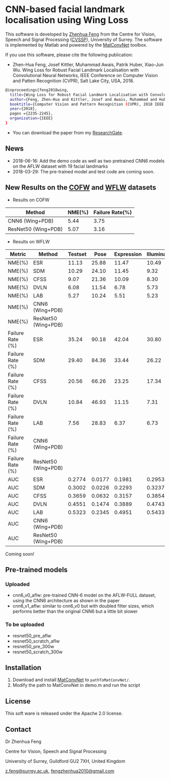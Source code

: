 # CNN-based facial landmark localisation using Wing Loss

This software is developed by [Zhenhua Feng](https://sites.google.com/view/fengzhenhua) from the Centre for Vision, Speech and Signal Processing ([CVSSP](https://www.surrey.ac.uk/centre-vision-speech-signal-processing)), University of Surrey. The software is implemented by Matlab and powered by the [MatConvNet](http://www.vlfeat.org/matconvnet/) toolbox.

If you use this software, please cite the following publication:

* Zhen-Hua Feng, Josef Kittler, Muhammad Awais, Patrik Huber, Xiao-Jun Wu. Wing Loss for Robust Facial Landmark Localisation with Convolutional Neural Networks, IEEE Conference on Computer Vision and Patten Recognition (CVPR), Salt Lake City, USA, 2018.
```sh
@inproceedings{feng2018wing,
  title={Wing Loss for Robust Facial Landmark Localisation with Convolutional Neural Networks},
  author={Feng, Zhen-Hua and Kittler, Josef and Awais, Muhammad and Huber, Patrik and Wu, Xiao-Jun},
  booktitle={Computer Vision and Pattern Recognition (CVPR), 2018 IEEE Conference on},
  year={2018},
  pages ={2235-2245},
  organization={IEEE}
}
```

* You can download the paper from my [ResearchGate](https://www.researchgate.net/publication/321180616_Wing_Loss_for_Robust_Facial_Landmark_Localisation_with_Convolutional_Neural_Networks).

## News
* 2018-06-16: Add the demo code as well as two pretrained CNN6 models on the AFLW dataset with 19 facial landmarks
* 2018-03-29: The pre-trained model and test code are coming soon.

## New Results on the [COFW](http://www.vision.caltech.edu/xpburgos/ICCV13/) and [WFLW](https://wywu.github.io/projects/LAB/WFLW.html) datasets

* Results on COFW

| Method              | NME(%) | Failure Rate(%) |
|---------------------|--------|-----------------|
| CNN6 (Wing+PDB)     | 5.44   | 3.75            |
| ResNet50 (Wing+PDB) | 5.07   | 3.16            |

* Results on WFLW

| Metric           | Method              | Testset | Pose   | Expression | Illumination | Makeup | Occlusion | Blur   |
|------------------|---------------------|---------|--------|------------|--------------|--------|-----------|--------|
| NME(%)           | ESR                 | 11.13   | 25.88  | 11.47      | 10.49        | 11.05  | 13.75     | 12.20  |
| NME(%)           | SDM                 | 10.29   | 24.10  | 11.45      | 9.32         | 9.38   | 13.03     | 11.28  |
| NME(%)           | CFSS                | 9.07    | 21.36  | 10.09      | 8.30         | 8.74   | 11.76     | 9.96   |
| NME(%)           | DVLN                | 6.08    | 11.54  | 6.78       | 5.73         | 5.98   | 7.33      | 6.88   |
| NME(%)           | LAB                 | 5.27    | 10.24  | 5.51       | 5.23         | 5.15   | 6.79      | 6.32   |
| NME(%)           | CNN6 (Wing+PDB)     |         |        |            |              |        |           |        |
| NME(%)           | ResNet50 (Wing+PDB) |         |        |            |              |        |           |        |
| Failure Rate (%) | ESR                 | 35.24   | 90.18  | 42.04      | 30.80        | 38.84  | 47.28     | 41.40  |
| Failure Rate (%) | SDM                 | 29.40   | 84.36  | 33.44      | 26.22        | 27.67  | 41.85     | 35.32  |
| Failure Rate (%) | CFSS                | 20.56   | 66.26  | 23.25      | 17.34        | 21.84  | 32.88     | 23.67  |
| Failure Rate (%) | DVLN                | 10.84   | 46.93  | 11.15      | 7.31         | 11.65  | 16.30     | 13.71  |
| Failure Rate (%) | LAB                 | 7.56    | 28.83  | 6.37       | 6.73         | 7.77   | 13.72     | 10.74  |
| Failure Rate (%) | CNN6 (Wing+PDB)     |         |        |            |              |        |           |        |
| Failure Rate (%) | ResNet50 (Wing+PDB) |         |        |            |              |        |           |        |
| AUC              | ESR                 | 0.2774  | 0.0177 | 0.1981     | 0.2953       | 0.2485 | 0.1946    | 0.2204 |
| AUC              | SDM                 | 0.3002  | 0.0226 | 0.2293     | 0.3237       | 0.3125 | 0.2060    | 0.2398 |
| AUC              | CFSS                | 0.3659  | 0.0632 | 0.3157     | 0.3854       | 0.3691 | 0.2688    | 0.3037 |
| AUC              | DVLN                | 0.4551  | 0.1474 | 0.3889     | 0.4743       | 0.4494 | 0.3794    | 0.3973 |
| AUC              | LAB                 | 0.5323  | 0.2345 | 0.4951     | 0.5433       | 0.5394 | 0.4490    | 0.4630 |
| AUC              | CNN6 (Wing+PDB)     |         |        |            |              |        |           |        |
| AUC              | ResNet50 (Wing+PDB) |         |        |            |              |        |           |        |
Coming soon!

## Pre-trained models

### Uploaded

* cnn6_v0_aflw: pre-trained CNN-6 model on the AFLW-FULL dataset, using the CNN6 architecture as shown in the paper
* cnn6_v1_aflw: similar to cnn6_v0 but with doubled filter sizes, which performs better than the original CNN6 but a little bit slower

### To be uploaded

* resnet50_pre_aflw
* resnet50_scratch_aflw
* resnet50_pre_300w
* resnet50_scratch_300w

## Installation
1. Download and install [MatConvNet](http://www.vlfeat.org/matconvnet/) to `pathToMatConvNet/`.
2. Modify the path to MatConvNet in demo.m and run the script

## License

This soft ware is released under the Apache 2.0 license.


## Contact

Dr Zhenhua Feng

Centre for Vision, Speech and Signal Processing

University of Surrey, Guildford GU2 7XH, United Kingdom

z.feng@surrey.ac.uk, fengzhenhua2010@gmail.com
